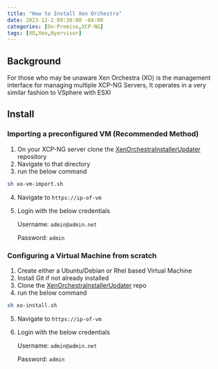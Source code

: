 ```yaml
---
title: "How to Install Xen Orchestra"
date: 2023-12-2 09:30:00 -04:00
categories: [On-Premise,XCP-NG]
tags: [XO,Xen,Hyervisor]
---
```

## Background
For those who may be unaware Xen Orchestra (XO) is the management interface for managing multiple XCP-NG Servers, It operates in a very similar fashion to VSphere with ESXI

## Install
### Importing a preconfigured VM **(Recommended Method)**
1. On your XCP-NG server clone the [XenOrchestraInstallerUpdater](https://github.com/ronivay/XenOrchestraInstallerUpdater) repository
2. Navigate to that directory
3. run the below command
```bash
sh xo-vm-import.sh
```
4. Navigate to `https://ip-of-vm`
5. Login with the below credentials
    
    Username: `admin@admin.net`
    
    Password: `admin`

### Configuring a Virtual Machine from scratch
1. Create either a Ubuntu/Debian or Rhel based Virtual Machine
2. Install Git if not already installed
3. Clone the [XenOrchestraInstallerUpdater](https://github.com/ronivay/XenOrchestraInstallerUpdater) repo
4. run the below command
```bash
sh xo-install.sh
```
5. Navigate to `https://ip-of-vm`
6. Login with the below credentials
    
    Username: `admin@admin.net`
    
    Password: `admin`